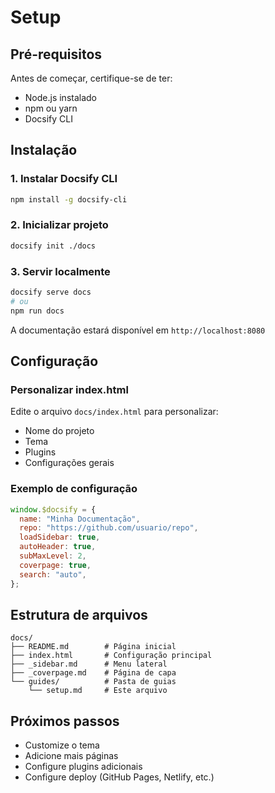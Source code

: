 # Setup

## Pré-requisitos

Antes de começar, certifique-se de ter:

- Node.js instalado
- npm ou yarn
- Docsify CLI

## Instalação

### 1. Instalar Docsify CLI

```bash
npm install -g docsify-cli
```

### 2. Inicializar projeto

```bash
docsify init ./docs
```

### 3. Servir localmente

```bash
docsify serve docs
# ou
npm run docs
```

A documentação estará disponível em `http://localhost:8080`

## Configuração

### Personalizar index.html

Edite o arquivo `docs/index.html` para personalizar:

- Nome do projeto
- Tema
- Plugins
- Configurações gerais

### Exemplo de configuração

```javascript
window.$docsify = {
  name: "Minha Documentação",
  repo: "https://github.com/usuario/repo",
  loadSidebar: true,
  autoHeader: true,
  subMaxLevel: 2,
  coverpage: true,
  search: "auto",
};
```

## Estrutura de arquivos

```
docs/
├── README.md        # Página inicial
├── index.html       # Configuração principal
├── _sidebar.md      # Menu lateral
├── _coverpage.md    # Página de capa
└── guides/          # Pasta de guias
    └── setup.md     # Este arquivo
```

## Próximos passos

- Customize o tema
- Adicione mais páginas
- Configure plugins adicionais
- Configure deploy (GitHub Pages, Netlify, etc.)
